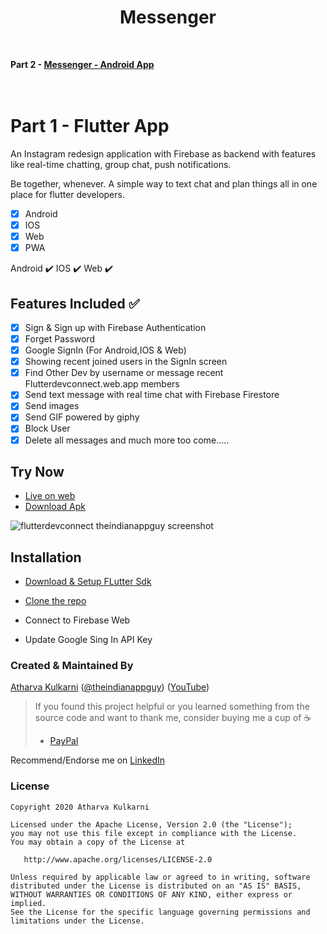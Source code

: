 # <div align="center">Messenger</div>
&nbsp; 
&nbsp;
&nbsp; 
&nbsp; 
&nbsp; 
&nbsp;


<B>Part 2 - [Messenger - Android App]()        <BR><BR><BR>
      
</B>
  
  
# Part 1 - Flutter App

An Instagram redesign application with Firebase as backend with features like real-time chatting, group chat, push notifications.



Be together, whenever. A simple way to text chat and plan things all in one place for flutter developers.


- [x] Android
- [x] IOS
- [x] Web
- [x] PWA

Android ✔️ IOS ✔️ Web ✔️
## Features Included ✅
- [x] Sign & Sign up with Firebase Authentication
- [x] Forget Password
- [x] Google SignIn (For Android,IOS & Web)
- [x] Showing recent joined users in the SignIn screen
- [x] Find Other Dev by username or message recent Flutterdevconnect.web.app members
- [x] Send text message with real time chat with Firebase Firestore
- [x] Send images
- [x] Send GIF powered by giphy
- [x] Block User
- [x] Delete all messages
and much more too come.....

## Try Now

* [Live on web](https://flutterdevconnect.web.app/)
* [Download Apk](https://drive.google.com/file/d/1UZiSSbmd0tCDWAGPx2q3InR-y9IP7nXZ/view?usp=sharing)

![flutterdevconnect theindianappguy screenshot](https://user-images.githubusercontent.com/55942632/80811635-eab83800-8be3-11ea-8c2e-53fef50ae7ad.png)

## Installation

* [Download & Setup FLutter Sdk](https://flutter.dev/docs/get-started/install)

* [Clone the repo](https://help.github.com/en/github/creating-cloning-and-archiving-repositories/cloning-a-repository)

* Connect to Firebase Web

* Update Google Sing In API Key

### Created & Maintained By

[Atharva Kulkarni](https://github.com/KulkarniAtharva) ([@theindianappguy](https://twitter.com/Theindianappguy)) ([YouTube](https://www.youtube.com/c/SanskarTiwari))

> If you found this project helpful or you learned something from the source code and want to thank me, consider buying me a cup of :coffee:
>
> - [PayPal](https://paypal.me/iamsanskartiwari)

Recommend/Endorse me on [LinkedIn](https://www.linkedin.com/in/lamsanskar/)

### License

    Copyright 2020 Atharva Kulkarni

    Licensed under the Apache License, Version 2.0 (the "License");
    you may not use this file except in compliance with the License.
    You may obtain a copy of the License at

       http://www.apache.org/licenses/LICENSE-2.0

    Unless required by applicable law or agreed to in writing, software
    distributed under the License is distributed on an "AS IS" BASIS,
    WITHOUT WARRANTIES OR CONDITIONS OF ANY KIND, either express or implied.
    See the License for the specific language governing permissions and
    limitations under the License.

